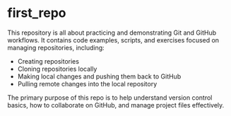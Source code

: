 # first_repo

This repository is all about practicing and demonstrating Git and GitHub workflows. It contains code examples, scripts, and exercises focused on managing repositories, including:

- Creating repositories
- Cloning repositories locally
- Making local changes and pushing them back to GitHub
- Pulling remote changes into the local repository

The primary purpose of this repo is to help understand version control basics, how to collaborate on GitHub, and manage project files effectively.
